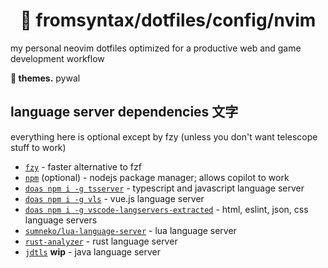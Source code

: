 <div align="center">
    <h1>🌌 fromsyntax/dotfiles/config/nvim</h1>
</div>

my personal neovim dotfiles optimized for a productive web and game development workflow

**🎨 themes.** pywal

## language server dependencies 文字

everything here is optional except by fzy (unless you don't want telescope stuff to work)

* [`fzy`] - faster alternative to fzf
* [`npm`] (optional) - nodejs package manager; allows copilot to work
* [`doas npm i -g tsserver`][`npm`] - typescript and javascript language server
* [`doas npm i -g vls`][`npm`] - vue.js language server
* [`doas npm i -g vscode-langservers-extracted`][`npm`] - html, eslint, json, css language servers
* [`sumneko/lua-language-server`] - lua language server
* [`rust-analyzer`] - rust language server
* [`jdtls`] **wip** - java language server

[`fzy`]: https://github.com/jhawthorn/fzy
[`npm`]: https://nodejs.org
[`rust-analyzer`]: https://rust-analyzer.github.io/manual.html
[`sumneko/lua-language-server`]: https://github.com/sumneko/lua-language-server
[`jdtls`]: https://github.com/eclipse/eclipse.jdt.ls 

